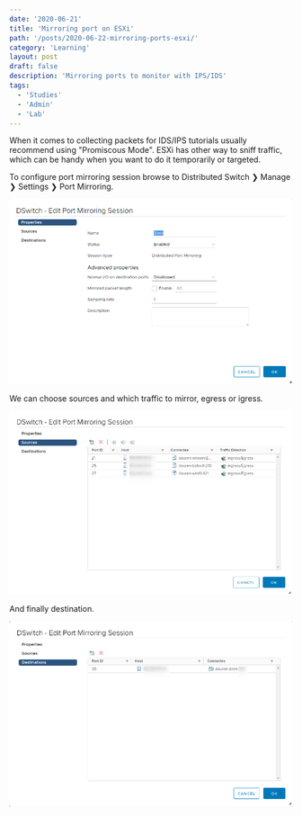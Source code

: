 ```yaml
---
date: '2020-06-21'
title: 'Mirroring port on ESXi'
path: '/posts/2020-06-22-mirroring-ports-esxi/'
category: 'Learning'
layout: post
draft: false
description: 'Mirroring ports to monitor with IPS/IDS'
tags:
  - 'Studies'
  - 'Admin'
  - 'Lab'
---
```


When it comes to collecting packets for IDS/IPS tutorials usually recommend using "Promiscous Mode". ESXi has other way to sniff traffic, which can be handy when you want to do it temporarily or targeted.

To configure port mirroring session browse to Distributed Switch ❯ Manage ❯ Settings ❯ Port Mirroring.

![Create port](first.png)

We can choose sources and which traffic to mirror, egress or igress.

![Add sources and which traffic to mirror](second.png)

And finally destination.

![Add](third.png)
